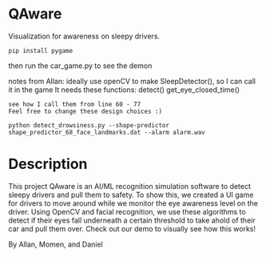# QAware
Visualization for awareness on sleepy drivers.

`pip install pygame`

then run the car_game.py to see the demon

notes from Allan:
	ideally use openCV to make SleepDetector(), so I can call it in the game
	It needs these functions:
		detect()
		get_eye_closed_time()

	see how I call them from line 60 - 77
	Feel free to change these design choices :)

`python detect_drowsiness.py --shape-predictor shape_predictor_68_face_landmarks.dat --alarm alarm.wav`

# Description

This project QAware is an AI/ML recognition simulation software to detect sleepy drivers and pull them to safety. To show this, we created a UI game for drivers to move around while we monitor the eye awareness level on the driver. Using OpenCV and facial recognition, we use these algorithms to detect if their eyes fall underneath a certain threshold to take ahold of their car and pull them over. Check out our demo to visually see how this works!

By Allan, Momen, and Daniel
